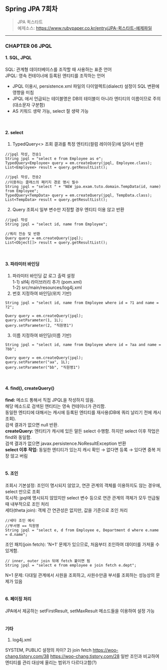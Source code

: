 ## Spring JPA 7회차
> JPA 퀵스타트  
  예제소스: https://www.rubypaper.co.kr/entry/JPA-퀵스타트-예제파일
---

### CHAPTER 06 JPQL
#### 1. SQL, JPQL
 SQL: 관계형 데이터베이스를 조작할 때 사용하는 표준 언어  
 JPQL: 영속 컨테이너에 등록된 엔티티를 조작하는 언어
 - JPQL 이용시, persistence.xml 파일의 다이얼렉트(dialect) 설정이 SQL 변환에 영향을 미침
 - JPQL 에서 언급되는 테이블명은 DB의 테이블이 아니라 엔티티의 이름이므로 주의(대소문자 구분함)
 - AS 키워드 생략 가능, select 절 생략 가능
<br>

#### 2. select
 1) TypedQuery<>
 조회 결과를 특정 엔티티(컬럼 레이아웃)에 담아서 반환
 ```
 //jpql 작성, 전송1
 String jpql = "select e from Employee as e";
 TypedQuery<Employee> query = em.createQuery(jpql, Employee.class);
 List<Employee> result = query.getResultList();
 
 //jpql 작성, 전송2
 //이용하는 클래스의 패키지 경로 명시 필수
 String jpql = "select " + "NEW jpa.exam.tuto.domain.TempData(id, name) from Employee";
 TypedQuery<TempData> query = em.createQuery(jpql, TempData.class);
 List<TempData> result = query.getResultList();
 
 ```
 2) Query
 조회시 일부 변수만 지정할 경우 엔티티 이용 않고 반환
 ```
 //jpql 작성
 String jpql = "select id, name from Employee";
 
 //쿼리 전송 및 반환
 Query query = em.createQuery(jpql);
 List<Object[]> result = query.getResultList();
 ```
<br>

#### 3. 파라미터 바인딩
 1) 파라미터 바인딩 값 로그 출력 설정  
  1-1) slf4j 라이브러리 추가 (pom.xml)  
  1-2) src/main/resources/log4j.xml  
 2) 번호 지정하여 바인딩(위치 기반)
 ```
 String jpql = "select id, name from Employee where id = ?1 and name = ?2";
 
 Query query = em.createQuery(jpql);
 query.setParameter(1, 1L);
 query.setParameter(2, "직원명1")
 ```
 3) 이름 지정하여 바인딩(이름 기반)
 ```
 String jpql = "select id, name from Employee where id = ?aa and name = ?bb";
 
 Query query = em.createQuery(jpql);
 query.setParameter("aa", 1L);
 query.setParameter("bb", "직원명1")
 ```
<br>

#### 4. find(), createQuery()
 **find:** 메소드 통해서 직접 JPQL을 작성하지 않음.  
       해당 메소드로 검색된 엔티티는 영속 컨테이너가 관리함.  
       동일한 엔티티에 대해서는 캐시에 등록된 엔티티를 재사용(DB에 쿼리 날리기 전에 캐시 조회).  
	   검색 결과가 없으면 null 반환.  
 **createQuery:** 엔티티가 캐시에 있든 말든 select 수행함. 하지만 select 이후 작업은 find와 동일함.  
              검색 결과가 없으면 javax.persistence.NoResultException 반환  
 **select 이후 작업:** 동일한 엔티티가 있는지 캐시 확인 → 없다면 등록 → 있다면 중복 저장 않고 버림  
<br>

#### 5. 조인
 조회시 기본설정: 조인이 명시되지 않았고, 연관 관계의 객체를 이용하지도 않는 경우에, select 만으로 조회  
 묵시적: jpql에 명시되지 않았지만 select 변수 등으로 연관 관계의 객체가 모두 언급될 때 내부적으로 조인 처리  
 세타(theta join): 객체 간 연관성은 없지만, 값을 기준으로 조인 처리
 ```
 //세타 조인 예시
 //부서명 == 직원명
 String jpql = "select e, d from Employee e, Department d where e.name = d.name";
 ```
 조인 패치(join fetch): 'N+1' 문제가 있으므로, 처음부터 조인하여 데이터를 가져올 수 있게함.
 ```
 // inner, outer join 뒤에 fetch 붙이면 됨
 String jpql = "select e from employee e join fetch e.dept";
 ```
 N+1 문제: 다대일 관계에서 사원을 조회하고, 사원수만큼 부서를 조회하는 성능상의 문제가 있음
<br>
<br>

#### 6. 페이징 처리
 JPA에서 제공하는 setFirstResult, setMaxResult 메소드들을 이용하여 설정 가능
<br>
<br>
 
#### 기타
 1) log4j.xml
 <!DOCTYPE log4j:configuration SYSTEM "http://logging.apache.org/log4j/1.2/apidocs/org/apache/log4j/xml/doc-files/log4j.dtd">
 SYSTEM, PUBLIC 설정의 차이?
 2) join fetch
 https://woo-chang.tistory.com/38
 https://woo-chang.tistory.com/28
 일반 조인과 비교하여 엔티티를 관리 대상에 올리는 범위가 다르다고함(?)
<br>
<br>
